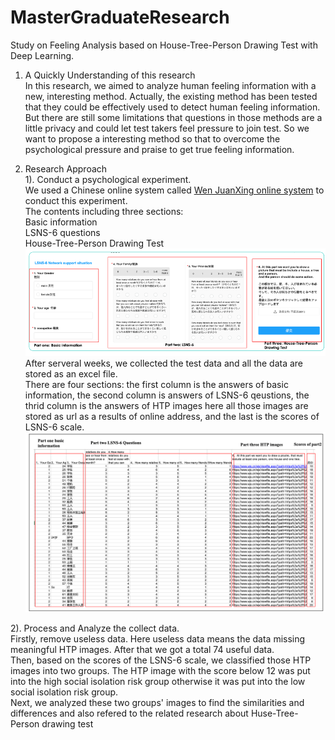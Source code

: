 # MasterGraduateResearch
Study on Feeling Analysis based on House-Tree-Person Drawing Test with Deep Learning.   

1. A Quickly Understanding of this research   
In this research, we aimed to analyze human feeling information with a new, interesting method. Actually, the existing method has been tested that they could be effectively used to detect human feeling information. But there are still some limitations that questions in those methods are a little privacy and could let test takers feel pressure to join test. So we want to propose a interesting method so that to overcome the psychological pressure and praise to get true feeling information.  

2. Research Approach    
1). Conduct a psychological experiment.   
    We used a Chinese online system called [Wen JuanXing online system](https://www.wjx.cn)  to conduct this experiment.      
    The contents including three sections:    
    Basic information   
    LSNS-6 questions    
    House-Tree-Person Drawing Test      
    ![Test Contents](https://github.com/xiaoyiyi123/MasterGraduateResearch/blob/main/image/contents.png)        
    After serveral weeks, we collected the test data and all the data are stored as an excel file.      
    There are four sections: the first column is the answers of basic information, the second column is answers of LSNS-6 qeustions, the thrid column is the answers of HTP images here all those images are stored as url as a results of online address, and the last is the scores of LSNS-6 scale.
    ![Test data](https://github.com/xiaoyiyi123/MasterGraduateResearch/blob/main/image/data.png) 

2). Process and Analyze the collect data.       
    Firstly, remove useless data. Here useless data means the data missing meaningful HTP images. After that we got a total 74 useful data.     
    Then, based on the scores of the LSNS-6 scale, we classified those HTP images into two groups. The HTP image with the score below 12 was put into the high social isolation risk group otherwise it was put into the low social isolation risk group.       
    Next, we analyzed these two groups' images to find the similarities and differences and also refered to the related research about Huse-Tree-Person drawing test
    



